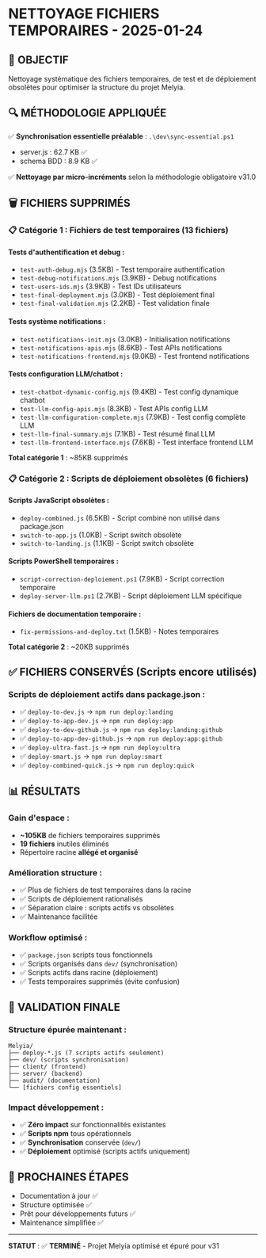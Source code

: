 # NETTOYAGE FICHIERS TEMPORAIRES - 2025-01-24

## 🎯 OBJECTIF

Nettoyage systématique des fichiers temporaires, de test et de déploiement obsolètes pour optimiser la structure du projet Melyia.

## 🔍 MÉTHODOLOGIE APPLIQUÉE

✅ **Synchronisation essentielle préalable** : `.\dev\sync-essential.ps1`

- server.js : 62.7 KB ✅
- schema BDD : 8.9 KB ✅

✅ **Nettoyage par micro-incréments** selon la méthodologie obligatoire v31.0

## 🗑️ FICHIERS SUPPRIMÉS

### 📋 **Catégorie 1 : Fichiers de test temporaires** (13 fichiers)

#### Tests d'authentification et debug :

- `test-auth-debug.mjs` (3.5KB) - Test temporaire authentification
- `test-debug-notifications.mjs` (3.9KB) - Debug notifications
- `test-users-ids.mjs` (3.9KB) - Test IDs utilisateurs
- `test-final-deployment.mjs` (3.0KB) - Test déploiement final
- `test-final-validation.mjs` (2.2KB) - Test validation finale

#### Tests système notifications :

- `test-notifications-init.mjs` (3.0KB) - Initialisation notifications
- `test-notifications-apis.mjs` (8.6KB) - Test APIs notifications
- `test-notifications-frontend.mjs` (9.0KB) - Test frontend notifications

#### Tests configuration LLM/chatbot :

- `test-chatbot-dynamic-config.mjs` (9.4KB) - Test config dynamique chatbot
- `test-llm-config-apis.mjs` (8.3KB) - Test APIs config LLM
- `test-llm-configuration-complete.mjs` (7.9KB) - Test config complète LLM
- `test-llm-final-summary.mjs` (7.1KB) - Test résumé final LLM
- `test-llm-frontend-interface.mjs` (7.6KB) - Test interface frontend LLM

**Total catégorie 1** : ~85KB supprimés

### 📋 **Catégorie 2 : Scripts de déploiement obsolètes** (6 fichiers)

#### Scripts JavaScript obsolètes :

- `deploy-combined.js` (6.5KB) - Script combiné non utilisé dans package.json
- `switch-to-app.js` (1.0KB) - Script switch obsolète
- `switch-to-landing.js` (1.1KB) - Script switch obsolète

#### Scripts PowerShell temporaires :

- `script-correction-deploiement.ps1` (7.9KB) - Script correction temporaire
- `deploy-server-llm.ps1` (2.7KB) - Script déploiement LLM spécifique

#### Fichiers de documentation temporaire :

- `fix-permissions-and-deploy.txt` (1.5KB) - Notes temporaires

**Total catégorie 2** : ~20KB supprimés

## ✅ FICHIERS CONSERVÉS (Scripts encore utilisés)

### Scripts de déploiement actifs dans package.json :

- ✅ `deploy-to-dev.js` → `npm run deploy:landing`
- ✅ `deploy-to-app-dev.js` → `npm run deploy:app`
- ✅ `deploy-to-dev-github.js` → `npm run deploy:landing:github`
- ✅ `deploy-to-app-dev-github.js` → `npm run deploy:app:github`
- ✅ `deploy-ultra-fast.js` → `npm run deploy:ultra`
- ✅ `deploy-smart.js` → `npm run deploy:smart`
- ✅ `deploy-combined-quick.js` → `npm run deploy:quick`

## 📊 RÉSULTATS

### Gain d'espace :

- **~105KB** de fichiers temporaires supprimés
- **19 fichiers** inutiles éliminés
- Répertoire racine **allégé et organisé**

### Amélioration structure :

- ✅ Plus de fichiers de test temporaires dans la racine
- ✅ Scripts de déploiement rationalisés
- ✅ Séparation claire : scripts actifs vs obsolètes
- ✅ Maintenance facilitée

### Workflow optimisé :

- ✅ `package.json` scripts tous fonctionnels
- ✅ Scripts organisés dans `dev/` (synchronisation)
- ✅ Scripts actifs dans racine (déploiement)
- ✅ Tests temporaires supprimés (évite confusion)

## 🎯 VALIDATION FINALE

### Structure épurée maintenant :

```
Melyia/
├── deploy-*.js (7 scripts actifs seulement)
├── dev/ (scripts synchronisation)
├── client/ (frontend)
├── server/ (backend)
├── audit/ (documentation)
└── [fichiers config essentiels]
```

### Impact développement :

- ✅ **Zéro impact** sur fonctionnalités existantes
- ✅ **Scripts npm** tous opérationnels
- ✅ **Synchronisation** conservée (`dev/`)
- ✅ **Déploiement** optimisé (scripts actifs uniquement)

## 🚀 PROCHAINES ÉTAPES

- Documentation à jour ✅
- Structure optimisée ✅
- Prêt pour développements futurs ✅
- Maintenance simplifiée ✅

---

**STATUT** : ✅ **TERMINÉ** - Projet Melyia optimisé et épuré pour v31
